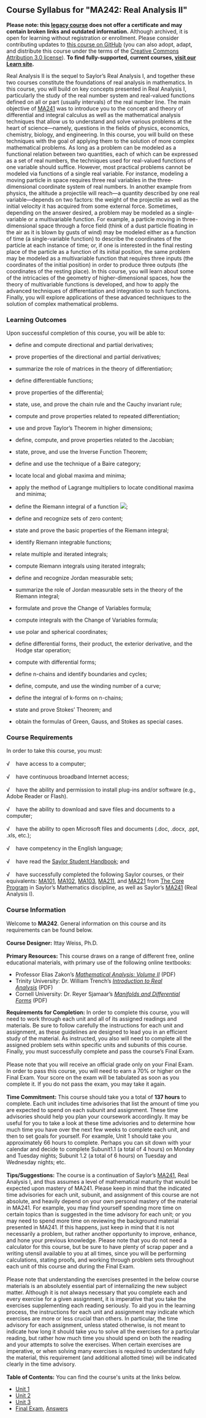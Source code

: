 Course Syllabus for "MA242: Real Analysis II"
---------------------------------------------

**Please note: this [legacy course](https://sayloracademy.zendesk.com/hc/en-us/articles/206089967) does not offer a certificate and may contain 
broken links and outdated information.** Although archived, it is open 
for learning without registration or enrollment. Please consider contributing 
updates to [this course on GitHub](https://github.com/saylordotorg/course_ma242) 
(you can also adopt, adapt, and distribute this course under the terms of 
the [Creative Commons Attribution 3.0 license](http://creativecommons.org/licenses/by/3.0/)). **To find fully-supported, current courses, [visit our 
Learn site](https://learn.saylor.org).**

Real Analysis II is the sequel to Saylor’s Real Analysis I, and together
these two courses constitute the foundations of real analysis in
mathematics. In this course, you will build on key concepts presented in
Real Analysis I, particularly the study of the real number system and
real-valued functions defined on all or part (usually intervals) of the
real number line. The main objective
of [MA241](http://www.saylor.org/courses/ma241/) was to introduce you to
the concept and theory of differential and integral calculus as well as
the mathematical analysis techniques that allow us to understand and
solve various problems at the heart of science—namely, questions in the
fields of physics, economics, chemistry, biology, and engineering. In
this course, you will build on these techniques with the goal of
applying them to the solution of more complex mathematical problems. As
long as a problem can be modeled as a functional relation between two
quantities, each of which can be expressed as a set of real numbers, the
techniques used for real-valued functions of one variable should
suffice. However, most practical problems cannot be modeled via
functions of a single real variable. For instance, modeling a moving
particle in space requires three real variables in the three-dimensional
coordinate system of real numbers. In another example from physics, the
altitude a projectile will reach—a quantity described by one real
variable—depends on two factors: the weight of the projectile as well as
the initial velocity it has acquired from some external
force. Sometimes, depending on the answer desired, a problem may be
modeled as a single-variable or a multivariable function. For example, a
particle moving in three-dimensional space through a force field (think
of a dust particle floating in the air as it is blown by gusts of wind)
may be modeled either as a function of time (a single-variable function)
to describe the coordinates of the particle at each instance of time;
or, if one is interested in the final resting place of the particle as a
function of its initial position, the same problem may be modeled as a
multivariable function that requires three inputs (the coordinates of
the initial position) in order to produce three outputs (the coordinates
of the resting place). In this course, you will learn about some of the
intricacies of the geometry of higher-dimensional spaces, how the theory
of multivariable functions is developed, and how to apply the advanced
techniques of differentiation and integration to such functions.
Finally, you will explore applications of these advanced techniques to
the solution of complex mathematical problems.

### Learning Outcomes

Upon successful completion of this course, you will be able to:

-   define and compute directional and partial derivatives;

<!-- -->

-   prove properties of the directional and partial derivatives;

<!-- -->

-   summarize the role of matrices in the theory of differentiation;

<!-- -->

-   define differentiable functions;

<!-- -->

-   prove properties of the differential;

<!-- -->

-   state, use, and prove the chain rule and the Cauchy invariant rule;

<!-- -->

-   compute and prove properties related to repeated differentiation;

<!-- -->

-   use and prove Taylor’s Theorem in higher dimensions;

<!-- -->

-   define, compute, and prove properties related to the Jacobian;

<!-- -->

-   state, prove, and use the Inverse Function Theorem;

<!-- -->

-   define and use the technique of a Baire category;

<!-- -->

-   locate local and global maxima and minima;

<!-- -->

-   apply the method of Lagrange multipliers to locate conditional
    maxima and minima;

<!-- -->

-   define the Riemann integral of a function
    ![](https://resources.saylor.org/wwwresources/archived/site/wp-content/uploads/2013/05/MA242-LOs-Eq1.jpg);

<!-- -->

-   define and recognize sets of zero content;

<!-- -->

-   state and prove the basic properties of the Riemann integral;

<!-- -->

-   identify Riemann integrable functions;

<!-- -->

-   relate multiple and iterated integrals;

<!-- -->

-   compute Riemann integrals using iterated integrals;

<!-- -->

-   define and recognize Jordan measurable sets;

<!-- -->

-   summarize the role of Jordan measurable sets in the theory of the
    Riemann integral;

<!-- -->

-   formulate and prove the Change of Variables formula;

<!-- -->

-   compute integrals with the Change of Variables formula;

<!-- -->

-   use polar and spherical coordinates;

<!-- -->

-   define differential forms, their product, the exterior derivative,
    and the Hodge star operation;

<!-- -->

-   compute with differential forms;

<!-- -->

-   define n-chains and identify boundaries and cycles;

<!-- -->

-   define, compute, and use the winding number of a curve;

<!-- -->

-   define the integral of k-forms on n-chains;

<!-- -->

-   state and prove Stokes’ Theorem; and

<!-- -->

-   obtain the formulas of Green, Gauss, and Stokes as special cases.

### Course Requirements

In order to take this course, you must:  
    
 √    have access to a computer;  
    
 √    have continuous broadband Internet access;  
    
 √    have the ability and permission to install plug-ins and/or
software (e.g., Adobe Reader or Flash).  
    
 √    have the ability to download and save files and documents to a
computer;  
    
 √    have the ability to open Microsoft files and documents (.doc,
.docx, .ppt, .xls, etc.);  
    
 √    have competency in the English language;  
     
 √    have read the [Saylor Student
Handbook](https://resources.saylor.org/wwwresources/archived/site/wp-content/uploads/2012/05/Saylor-StudentHandbook.pdf);
and  
    
 √    have successfully completed the following Saylor courses, or their
equivalents: [MA101](http://www.saylor.org/courses/ma101/), [MA102](http://www.saylor.org/courses/ma102/), [MA103](http://www.saylor.org/courses/ma103/), [MA211](http://www.saylor.org/courses/ma211/),
and [MA221](http://www.saylor.org/courses/ma221/) from [The Core
Program](http://www.saylor.org/majors/mathematics/) in Saylor’s
Mathematics discipline, as well as Saylor’s
[MA241](http://www.saylor.org/courses/ma241/) (Real Analysis I).

### Course Information

Welcome to **MA242**. General information on this course and its
requirements can be found below.  
    
 **Course Designer:** Ittay Weiss, Ph.D.  
    
 **Primary Resources:** This course draws on a range of different free,
online educational materials, with primary use of the following online
textbooks:  

-   Professor Elias Zakon’s *[Mathematical Analysis: Volume
    II](http://www.trillia.com/zakon-analysisII.html)* (PDF)
-   Trinity University: Dr. William Trench’s *[Introduction to Real
    Analysis](http://ramanujan.math.trinity.edu/wtrench/texts/TRENCH_REAL_ANALYSIS.PDF)* (PDF)
-   Cornell University: Dr. Reyer Sjamaar’s *[Manifolds and Differential
    Forms](http://www.math.cornell.edu/~sjamaar/papers/manifold.pdf)* (PDF)

**Requirements for Completion:** In order to complete this course, you
will need to work through each unit and all of its assigned readings and
materials. Be sure to follow carefully the instructions for each unit
and assignment, as these guidelines are designed to lead you in an
efficient study of the material. As instructed, you also will need to
complete all the assigned problem sets within specific units and
subunits of this course. Finally, you must successfully complete and
pass the course’s Final Exam.  
    
 Please note that you will receive an official grade only on your Final
Exam. In order to pass this course, you will need to earn a 70% or
higher on the Final Exam. Your score on the exam will be tabulated as
soon as you complete it. If you do not pass the exam, you may take it
again.  
    
 **Time Commitment:** This course should take you a total of **137
hours** to complete. Each unit includes time advisories that list the
amount of time you are expected to spend on each subunit and assignment.
These time advisories should help you plan your coursework accordingly.
It may be useful for you to take a look at these time advisories and to
determine how much time you have over the next few weeks to complete
each unit, and then to set goals for yourself. For example, Unit 1
should take you approximately 66 hours to complete. Perhaps you can sit
down with your calendar and decide to complete Subunit1.1 (a total of 4
hours) on Monday and Tuesday nights; Subunit 1.2 (a total of 6 hours) on
Tuesday and Wednesday nights; etc.  
    
 **Tips/Suggestions:** The course is a continuation of Saylor’s
[MA241](http://www.saylor.org/courses/ma241/), Real Analysis I, and thus
assumes a level of mathematical maturity that would be expected upon
mastery of MA241. Please keep in mind that the indicated time advisories
for each unit, subunit, and assignment of this course are not absolute,
and heavily depend on your own personal mastery of the material in
MA241. For example, you may find yourself spending more time on certain
topics than is suggested in the time advisory for each unit; or you may
need to spend more time on reviewing the background material presented
in MA241. If this happens, just keep in mind that it is not necessarily
a problem, but rather another opportunity to improve, enhance, and hone
your previous knowledge. Please note that you do not need a calculator
for this course, but be sure to have plenty of scrap paper and a writing
utensil available to you at all times, since you will be performing
calculations, stating proofs, and working through problem sets
throughout each unit of this course and during the Final Exam.  
    
 Please note that understanding the exercises presented in the below
course materials is an absolutely essential part of internalizing the
new subject matter. Although it is not always necessary that you
complete each and every exercise for a given assignment, it is
imperative that you take the exercises supplementing each reading
seriously. To aid you in the learning process, the instructions for each
unit and assignment may indicate which exercises are more or less
crucial than others. In particular, the time advisory for each
assignment, unless stated otherwise, is not meant to indicate how long
it should take you to solve all the exercises for a particular reading,
but rather how much time you should spend on both the reading and your
attempts to solve the exercises. When certain exercises are imperative,
or when solving many exercises is required to understand fully the
material, this requirement (and additional allotted time) will be
indicated clearly in the time advisory.  
    
**Table of Contents:** You can find the course's units at the links below.

- [Unit 1](https://legacy.saylor.org/ma242/Unit01/)
- [Unit 2](https://legacy.saylor.org/ma242/Unit02/)
- [Unit 3](https://legacy.saylor.org/ma242/Unit03/)
- [Final Exam](http://saylordotorg.github.io/LegacyExams/MA/MA242/MA242-FinalExam.html), [Answers](http://saylordotorg.github.io/LegacyExams/MA/MA242/MA242-FinalExam-Answers.html)
